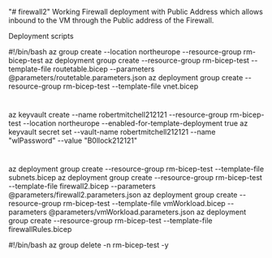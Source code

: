 "# firewall2" 
Working Firewall deployment with Public Address which allows inbound to the VM through the Public address of the Firewall.

Deployment scripts

#!/bin/bash
az group create --location northeurope --resource-group rm-bicep-test
az deployment group create --resource-group rm-bicep-test --template-file routetable.bicep --parameters @parameters/routetable.parameters.json
az deployment group create --resource-group rm-bicep-test --template-file vnet.bicep
#
az keyvault create --name robertmitchell212121 --resource-group rm-bicep-test --location northeurope --enabled-for-template-deployment true
az keyvault secret set --vault-name robertmitchell212121 --name "wlPassword" --value "B0llock212121"
#
az deployment group create --resource-group rm-bicep-test --template-file subnets.bicep
az deployment group create --resource-group rm-bicep-test --template-file firewall2.bicep --parameters @parameters/firewall2.parameters.json
az deployment group create --resource-group rm-bicep-test --template-file vmWorkload.bicep --parameters @parameters/vmWorkload.parameters.json
az deployment group create --resource-group rm-bicep-test --template-file firewallRules.bicep


#!/bin/bash
az group delete -n rm-bicep-test -y
